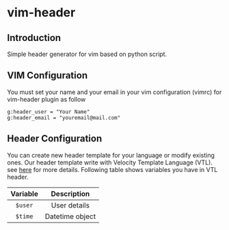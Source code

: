 # vim-header
## Introduction
Simple header generator for vim based on python script.
## VIM Configuration
You must set your name and your email in your vim configuration (vimrc)
for vim-header plugin as follow
```viml
g:header_user = "Your Name"
g:header_email = "youremail@mail.com"
```
## Header Configuration
You can create new header template for your language
or modify existing ones. Our header template write with
Velocity Template Language (VTL). see
[here](http://velocity.apache.org/engine/devel/user-guide.html)
for more details. Following table shows variables you have in
VTL header.

| Variable      | Description     |
|:-------------:|:---------------:|
| `$user`       | User details    |
| `$time`       | Datetime object |

